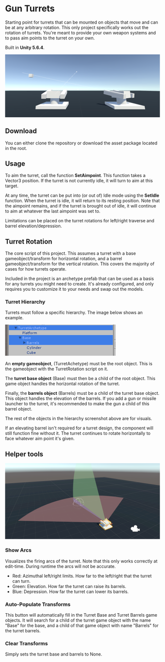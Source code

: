 # Gun Turrets
Starting point for turrets that can be mounted on objects that move and can be at any arbitrary rotation. This only project specifically works out the rotation of turrets. You're meant to provide your own weapon systems and to pass aim points to the turret on your own.

Built in **Unity 5.6.4**.

![screenshot](Screenshots/turrets.png)

## Download

You can either clone the repository or download the asset package located in the root.

## Usage

To aim the turret, call the function **SetAimpoint**. This function takes a Vector3 position. If the turret is not currently idle, it will turn to aim at this target.

At any time, the turret can be put into (or out of) Idle mode using the **SetIdle** function. When the turret is idle, it will return to its resting position. Note that the aimpoint remains, and if the turret is brought out of idle, it will continue to aim at whatever the last aimpoint was set to.

Limitations can be placed on the turret rotations for left/right traverse and barrel elevation/depression.

## Turret Rotation

The core script of this project. This assumes a turret with a base gameobject/transform for horizontal rotation, and a barrel gameobject/transform for the vertical rotation. This covers the majority of cases for how turrets operate.

Included in the project is an archetype prefab that can be used as a basis for any turrets you might need to create. It's already configured, and only requires you to customize it to your needs and swap out the models.

### Turret Hierarchy

Turrets must follow a specific hierarchy. The image below shows an example.

![screenshot](Screenshots/hierarchy.png)

An **empty gameobject**, (TurretAchetype) must be the root object. This is the gameobject with the TurretRotation script on it.

The **turret base object** (Base) must then be a child of the root object. This game object handles the horizontal rotation of the turret.

Finally, the **barrels object** (Barrels) must be a child of the turret base object. This object handles the elevation of the barrels. If you add a gun or missile launcher to the turret, it's recommended to make the gun a child of this barrel object.

The rest of the objects in the hierarchy screenshot above are for visuals.

If an elevating barrel isn't required for a turret design, the component will still function fine without it. The turret continues to rotate horizontally to face whatever aim point it's given.

## Helper tools

![screenshot](Screenshots/arcs.png)

### Show Arcs

Visualizes the firing arcs of the turret. Note that this only works correctly at edit-time. During runtime the arcs will not be accurate.

- Red: Azimuthal left/right limits. How far to the left/right that the turret can turn.
- Green: Elevation. How far the turret can raise its barrels.
- Blue: Depression. How far the turret can lower its barrels.

### Auto-Populate Transforms

This button will automatically fill in the Turret Base and Turret Barrels game objects. It will search for a child of the turret game object with the name "Base" for the base, and a child of that game object with name "Barrels" for the turret barrels.

### Clear Transforms

Simply sets the turret base and barrels to None.
